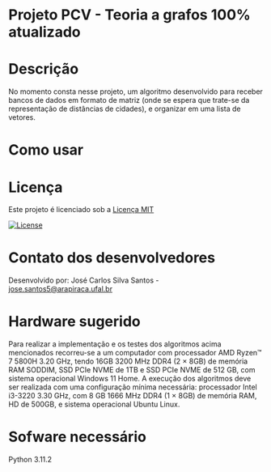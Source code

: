 # Projeto PCV - Teoria a grafos 100% atualizado

# Descrição

No momento consta nesse projeto, um algoritmo desenvolvido para receber bancos de dados em formato de matriz (onde se espera que trate-se da representação de distâncias de cidades), e organizar em uma lista de vetores.

# Como usar



# Licença

Este projeto é licenciado sob a [Licença MIT](https://opensource.org/license/mit/)

[![License](https://img.shields.io/badge/License-MIT-blue.svg)](https://opensource.org/licenses/MIT)

# Contato dos desenvolvedores

Desenvolvido por: 
José Carlos Silva Santos - jose.santos5@arapiraca.ufal.br

# Hardware sugerido

Para realizar a implementação e os testes dos algoritmos acima mencionados recorreu-se a um computador com processador AMD Ryzen™ 7 5800H 3.20 GHz, tendo 16GB 3200 MHz DDR4 (2 × 8GB) de memória RAM SODDIM, SSD PCIe NVME de 1TB e SSD PCIe NVME de 512 GB, com sistema operacional Windows 11 Home.
A execução dos algoritmos deve ser realizada com uma configuração mínima necessária: processador Intel i3-3220 3.30 GHz, com 8 GB 1666 MHz DDR4 (1 × 8GB) de memória RAM, HD de 500GB, e sistema operacional Ubuntu Linux.

# Sofware necessário

Python 3.11.2
